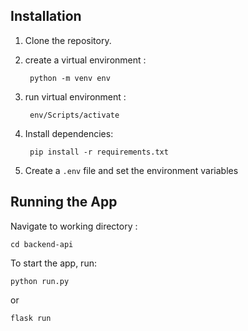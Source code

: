 ## Installation
1. Clone the repository.
2. create a virtual environment :   

		python -m venv env

4. run virtual environment : 

		env/Scripts/activate

6. Install dependencies:

		pip install -r requirements.txt
   
7. Create a `.env` file and set the environment variables

## Running the App

Navigate to working directory : 

	cd backend-api

To start the app, run:

	python run.py 
 
 or
 
 	flask run
